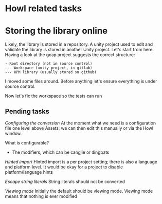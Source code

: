 # Howl related tasks

# Storing the library online

Likely, the library is stored in a repository. A unity project used to edit and validate the library is stored in another Unity project. Let's start from here.
Having a look at the goap project suggests the correct structure:

```
- Root directory (not in source control)
--- Workspace (unity project, in gitlab)
--- UPM library (usually stored on github)
```

I moved some files around. Before anything let's ensure everything is under source control.

Now let's fix the workspace so the tests can run

## Pending tasks

*Configuring the conversion*
At the moment what we need is a configuration file one level above Assets; we can then edit this manually or via the Howl window.

What is configurable?
- The modifiers, which can be cangjie or dingbats

*Hinted import*
Hinted import is a per project setting; there is also a language and platform level. It would be okay for a project to disable platform/language hints

*Escape string literals*
String literals should not be converted

*Viewing mode*
Initially the default should be viewing mode. Viewing mode means that nothing is ever modified
